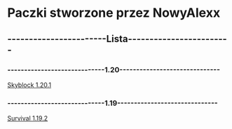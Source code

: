 <h1>Paczki stworzone przez NowyAlexx</h1>
<h2>-----------------------Lista------------------------</h2>
<h3>-----------------------------1.20------------------------------</h3>
<a href="https://github.com/NowyAlexx/darmowe-paczki/tree/main/1.20/skyblock">Skyblock 1.20.1</a>
<h3>-----------------------------1.19------------------------------</h3>
<a href="https://github.com/NowyAlexx/darmowe-paczki/tree/main/1.19/survival">Survival 1.19.2</a>
